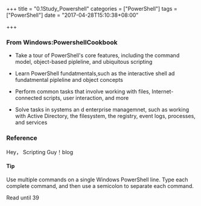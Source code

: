 +++
title = "0.1Study_Powershell"
categories = ["PowerShell"]
tags = ["PowerShell"]
date = "2017-04-28T15:10:38+08:00"

+++

### From Windows:PowershellCookbook
+ Take a tour of PowerShell's core features, including the command model, object-based pipleline, and ubiquitous scripting

+ Learn PowerShell fundatmentals,such as the interactive shell ad fundatmental pipleline and object concepts

+ Perform common tasks that involve working with files, Internet-connected scripts, user interaction, and more

+ Solve tasks in systems an d enterprise managemnet, such as working with Active Directory, the filesystem, the registry, event logs, processes, and services

### Reference
Hey， Scripting Guy！blog


#### Tip
Use multiple commands on a single Windows PowerShell line. Type each complete command, and then use a semicolon to separate each command.

Read until 39

